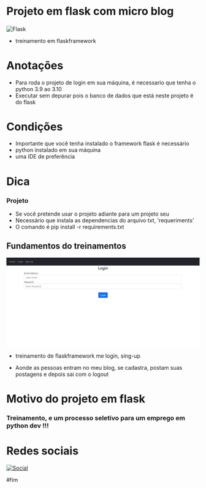 # Projeto em flask com micro blog 
<img  align="center" alt="Flask" src="https://img.shields.io/badge/Flask-000000?style=for-the-badge&logo=flask&logoColor=white/"> 

* treinamento em flaskframework 

# Anotações 
- Para roda o projeto de login em sua máquina, é necessario que tenha o python 3.9 ao 3.10
- Executar sem depurar pois o banco de dados que está neste projeto é do flask

# Condições  
- Importante que você tenha instalado o framework flask é necessário
- python instalado em sua máquina 
- uma IDE de preferência

# Dica 
### Projeto 
- Se você pretende usar o projeto adiante para um projeto seu 
- Necessário que instala as dependencias do arquivo txt, 'requeriments'
- O comando é pip install -r requirements.txt

## Fundamentos do treinamentos
<img  align="center" alt="Flask" src="micro-blog.jpg"> 

* treinamento de flaskframework me login, sing-up

* Aonde as pessoas entram no meu blog, se cadastra, postam   suas     postagens e depois sai com o logout 

# Motivo do projeto em flask

### Treinamento, e um processo seletivo para um emprego em python dev !!! 



# Redes sociais 

[![Social](https://img.shields.io/badge/LinkedIn-0077B5?style=for-the-badge&logo=linkedin&logoColor=white)](https://www.linkedin.com/in/hedriss10/)
 
 #fim 

